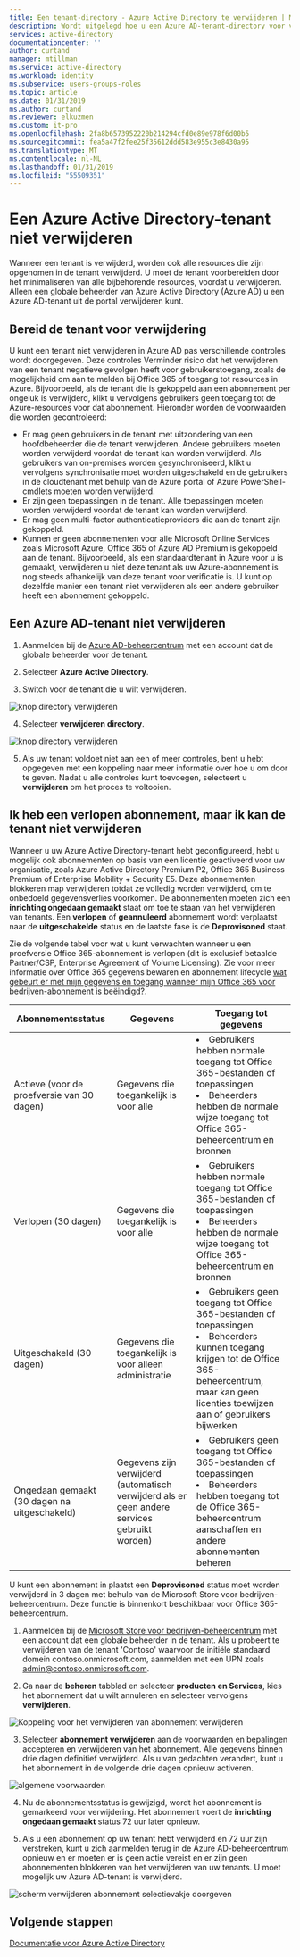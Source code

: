 ```yaml
---
title: Een tenant-directory - Azure Active Directory te verwijderen | Microsoft Docs
description: Wordt uitgelegd hoe u een Azure AD-tenant-directory voor verwijdering
services: active-directory
documentationcenter: ''
author: curtand
manager: mtillman
ms.service: active-directory
ms.workload: identity
ms.subservice: users-groups-roles
ms.topic: article
ms.date: 01/31/2019
ms.author: curtand
ms.reviewer: elkuzmen
ms.custom: it-pro
ms.openlocfilehash: 2fa8b6573952220b214294cfd0e89e978f6d00b5
ms.sourcegitcommit: fea5a47f2fee25f35612ddd583e955c3e8430a95
ms.translationtype: MT
ms.contentlocale: nl-NL
ms.lasthandoff: 01/31/2019
ms.locfileid: "55509351"
---
```

# <a name="delete-an-azure-active-directory-tenant"></a>Een Azure Active Directory-tenant niet verwijderen

Wanneer een tenant is verwijderd, worden ook alle resources die zijn opgenomen in de tenant verwijderd. U moet de tenant voorbereiden door het minimaliseren van alle bijbehorende resources, voordat u verwijderen. Alleen een globale beheerder van Azure Active Directory (Azure AD) u een Azure AD-tenant uit de portal verwijderen kunt.

## <a name="prepare-the-tenant-for-deletion"></a>Bereid de tenant voor verwijdering

U kunt een tenant niet verwijderen in Azure AD pas verschillende controles wordt doorgegeven. Deze controles Verminder risico dat het verwijderen van een tenant negatieve gevolgen heeft voor gebruikerstoegang, zoals de mogelijkheid om aan te melden bij Office 365 of toegang tot resources in Azure. Bijvoorbeeld, als de tenant die is gekoppeld aan een abonnement per ongeluk is verwijderd, klikt u vervolgens gebruikers geen toegang tot de Azure-resources voor dat abonnement. Hieronder worden de voorwaarden die worden gecontroleerd:

* Er mag geen gebruikers in de tenant met uitzondering van een hoofdbeheerder die de tenant verwijderen. Andere gebruikers moeten worden verwijderd voordat de tenant kan worden verwijderd. Als gebruikers van on-premises worden gesynchroniseerd, klikt u vervolgens synchronisatie moet worden uitgeschakeld en de gebruikers in de cloudtenant met behulp van de Azure portal of Azure PowerShell-cmdlets moeten worden verwijderd. 
* Er zijn geen toepassingen in de tenant. Alle toepassingen moeten worden verwijderd voordat de tenant kan worden verwijderd.
* Er mag geen multi-factor authenticatieproviders die aan de tenant zijn gekoppeld.
* Kunnen er geen abonnementen voor alle Microsoft Online Services zoals Microsoft Azure, Office 365 of Azure AD Premium is gekoppeld aan de tenant. Bijvoorbeeld, als een standaardtenant in Azure voor u is gemaakt, verwijderen u niet deze tenant als uw Azure-abonnement is nog steeds afhankelijk van deze tenant voor verificatie is. U kunt op dezelfde manier een tenant niet verwijderen als een andere gebruiker heeft een abonnement gekoppeld. 

## <a name="delete-an-azure-ad-tenant"></a>Een Azure AD-tenant niet verwijderen

1. Aanmelden bij de [Azure AD-beheercentrum](https://aad.portal.azure.com) met een account dat de globale beheerder voor de tenant.

2. Selecteer **Azure Active Directory**.

3. Switch voor de tenant die u wilt verwijderen.
  
  ![knop directory verwijderen](./media/directory-delete-howto/delete-directory-command.png)

4. Selecteer **verwijderen directory**.
  
  ![knop directory verwijderen](./media/directory-delete-howto/delete-directory-list.png)

5. Als uw tenant voldoet niet aan een of meer controles, bent u hebt opgegeven met een koppeling naar meer informatie over hoe u om door te geven. Nadat u alle controles kunt toevoegen, selecteert u **verwijderen** om het proces te voltooien.

## <a name="i-have-an-expired-subscription-but-i-cant-delete-the-tenant"></a>Ik heb een verlopen abonnement, maar ik kan de tenant niet verwijderen

Wanneer u uw Azure Active Directory-tenant hebt geconfigureerd, hebt u mogelijk ook abonnementen op basis van een licentie geactiveerd voor uw organisatie, zoals Azure Active Directory Premium P2, Office 365 Business Premium of Enterprise Mobility + Security E5. Deze abonnementen blokkeren map verwijderen totdat ze volledig worden verwijderd, om te onbedoeld gegevensverlies voorkomen. De abonnementen moeten zich een **inrichting ongedaan gemaakt** staat om toe te staan van het verwijderen van tenants. Een **verlopen** of **geannuleerd** abonnement wordt verplaatst naar de **uitgeschakelde** status en de laatste fase is de **Deprovisoned** staat. 

Zie de volgende tabel voor wat u kunt verwachten wanneer u een proefversie Office 365-abonnement is verlopen (dit is exclusief betaalde Partner/CSP, Enterprise Agreement of Volume Licensing). Zie voor meer informatie over Office 365 gegevens bewaren en abonnement lifecycle [wat gebeurt er met mijn gegevens en toegang wanneer mijn Office 365 voor bedrijven-abonnement is beëindigd?](https://support.office.com/article/what-happens-to-my-data-and-access-when-my-office-365-for-business-subscription-ends-4436582f-211a-45ec-b72e-33647f97d8a3). 

Abonnementsstatus | Gegevens | Toegang tot gegevens
----- | ----- | -----
Actieve (voor de proefversie van 30 dagen)  | Gegevens die toegankelijk is voor alle    | <li>Gebruikers hebben normale toegang tot Office 365-bestanden of toepassingen<li>Beheerders hebben de normale wijze toegang tot Office 365-beheercentrum en bronnen 
Verlopen (30 dagen)   | Gegevens die toegankelijk is voor alle    | <li>Gebruikers hebben normale toegang tot Office 365-bestanden of toepassingen<li>Beheerders hebben de normale wijze toegang tot Office 365-beheercentrum en bronnen
Uitgeschakeld (30 dagen) | Gegevens die toegankelijk is voor alleen administratie  | <li>Gebruikers geen toegang tot Office 365-bestanden of toepassingen<li>Beheerders kunnen toegang krijgen tot de Office 365-beheercentrum, maar kan geen licenties toewijzen aan of gebruikers bijwerken
Ongedaan gemaakt (30 dagen na uitgeschakeld) | Gegevens zijn verwijderd (automatisch verwijderd als er geen andere services gebruikt worden) | <li>Gebruikers geen toegang tot Office 365-bestanden of toepassingen<li>Beheerders hebben toegang tot de Office 365-beheercentrum aanschaffen en andere abonnementen beheren

U kunt een abonnement in plaatst een **Deprovisoned** status moet worden verwijderd in 3 dagen met behulp van de Microsoft Store voor bedrijven-beheercentrum. Deze functie is binnenkort beschikbaar voor Office 365-beheercentrum.

1. Aanmelden bij de [Microsoft Store voor bedrijven-beheercentrum](https://businessstore.microsoft.com/manage/) met een account dat een globale beheerder in de tenant. Als u probeert te verwijderen van de tenant 'Contoso' waarvoor de initiële standaard domein contoso.onmicrosoft.com, aanmelden met een UPN zoals admin@contoso.onmicrosoft.com.

2. Ga naar de **beheren** tabblad en selecteer **producten en Services**, kies het abonnement dat u wilt annuleren en selecteer vervolgens **verwijderen**.
  
  ![Koppeling voor het verwijderen van abonnement verwijderen](./media/directory-delete-howto/delete-command.png)
  
3. Selecteer **abonnement verwijderen** aan de voorwaarden en bepalingen accepteren en verwijderen van het abonnement. Alle gegevens binnen drie dagen definitief verwijderd. Als u van gedachten verandert, kunt u het abonnement in de volgende drie dagen opnieuw activeren.
  
  ![algemene voorwaarden](./media/directory-delete-howto/delete-terms.png)

4. Nu de abonnementsstatus is gewijzigd, wordt het abonnement is gemarkeerd voor verwijdering. Het abonnement voert de **inrichting ongedaan gemaakt** status 72 uur later opnieuw.

5. Als u een abonnement op uw tenant hebt verwijderd en 72 uur zijn verstreken, kunt u zich aanmelden terug in de Azure AD-beheercentrum opnieuw en er moeten er is geen actie vereist en er zijn geen abonnementen blokkeren van het verwijderen van uw tenants. U moet mogelijk uw Azure AD-tenant is verwijderd.
  
  ![scherm verwijderen abonnement selectievakje doorgeven](./media/directory-delete-howto/delete-checks-passed.png)

## <a name="next-steps"></a>Volgende stappen
[Documentatie voor Azure Active Directory](https://docs.microsoft.com/azure/active-directory/)
